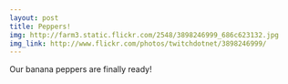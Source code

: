 ```yaml
---
layout: post
title: Peppers! 
img: http://farm3.static.flickr.com/2548/3898246999_686c623132.jpg 
img_link: http://www.flickr.com/photos/twitchdotnet/3898246999/ 
---
```

Our banana peppers are finally ready!